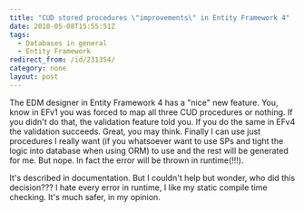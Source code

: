 ```yaml
---
title: "CUD stored procedures \"improvements\" in Entity Framework 4"
date: 2010-05-08T15:55:51Z
tags:
  - Databases in general
  - Entity Framework
redirect_from: /id/231354/
category: none
layout: post
---
```

The EDM designer in Entity Framework 4 has a "nice" new feature. You, know in EFv1 you was forced to map all three CUD procedures or nothing. If you didn't do that, the validation feature told you. If you do the same in EFv4 the validation succeeds. Great, you may think. Finally I can use just procedures I really want (if you whatsoever want to use SPs and tight the logic into database when using ORM) to use and the rest will be generated for me. But nope. In fact the error will be thrown in runtime(!!!).

It's described in documentation. But I couldn't help but wonder, who did this decision??? I hate every error in runtime, I like my static compile time checking. It's much safer, in my opinion.
